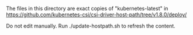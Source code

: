 The files in this directory are exact copies of "kubernetes-latest" in
https://github.com/kubernetes-csi/csi-driver-host-path/tree/v1.8.0/deploy/

Do not edit manually. Run ./update-hostpath.sh to refresh the content.
